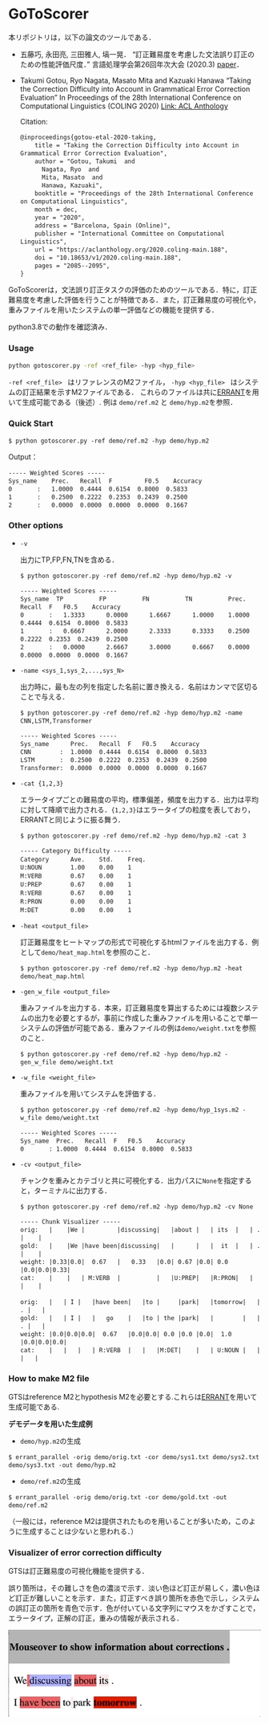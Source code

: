 # GoToScorer

本リポジトリは，以下の論文のツールである．

* 五藤巧, 永田亮, 三田雅人, 塙一晃．
  “訂正難易度を考慮した文法誤り訂正のための性能評価尺度．”
  言語処理学会第26回年次大会 (2020.3) [paper](https://www.anlp.jp/proceedings/annual_meeting/2020/pdf_dir/P2-3.pdf)．
  
* Takumi Gotou, Ryo Nagata, Masato Mita and Kazuaki Hanawa
  “Taking the Correction Difficulty into Account in Grammatical Error Correction Evaluation”
  In Proceedings of the 28th International Conference on Computational Linguistics (COLING 2020)  [Link: ACL Anthology](https://www.aclweb.org/anthology/2020.coling-main.188/)
  
  Citation:
  
  ```
  @inproceedings{gotou-etal-2020-taking,
      title = "Taking the Correction Difficulty into Account in Grammatical Error Correction Evaluation",
      author = "Gotou, Takumi  and
        Nagata, Ryo  and
        Mita, Masato  and
        Hanawa, Kazuaki",
      booktitle = "Proceedings of the 28th International Conference on Computational Linguistics",
      month = dec,
      year = "2020",
      address = "Barcelona, Spain (Online)",
      publisher = "International Committee on Computational Linguistics",
      url = "https://aclanthology.org/2020.coling-main.188",
      doi = "10.18653/v1/2020.coling-main.188",
      pages = "2085--2095",
  }
  ```

GoToScorerは，文法誤り訂正タスクの評価のためのツールである．特に，訂正難易度を考慮した評価を行うことが特徴である．また，訂正難易度の可視化や，重みファイルを用いたシステムの単一評価などの機能を提供する．

python3.8での動作を確認済み．

### Usage

```bash
python gotoscorer.py -ref <ref_file> -hyp <hyp_file>
```

`-ref <ref_file> ` はリファレンスのM2ファイル， `-hyp <hyp_file> ` はシステムの訂正結果を示すM2ファイルである． これらのファイルは共に[ERRANT](https://github.com/chrisjbryant/errant)を用いて生成可能である（後述）. 例は `demo/ref.m2` と `demo/hyp.m2`を参照．

### Quick Start

```shell
$ python gotoscorer.py -ref demo/ref.m2 -hyp demo/hyp.m2
```

Output：

```
----- Weighted Scores -----
Sys_name	Prec. 	Recall	F	      F0.5	  Accuracy
0       :	1.0000	0.4444	0.6154	0.8000	0.5833
1       :	0.2500	0.2222	0.2353	0.2439	0.2500
2       :	0.0000	0.0000	0.0000	0.0000	0.1667
```

### Other options

* `-v`

  出力にTP,FP,FN,TNを含める．

  ```shell
  $ python gotoscorer.py -ref demo/ref.m2 -hyp demo/hyp.m2 -v
  ```

  ```
  ----- Weighted Scores -----
  Sys_name	TP      	FP      	FN      	TN      	Prec.	Recall	F	F0.5	Accuracy
  0       :	  1.3333	  0.0000	  1.6667	  1.0000	1.0000	0.4444	0.6154	0.8000	0.5833
  1       :	  0.6667	  2.0000	  2.3333	  0.3333	0.2500	0.2222	0.2353	0.2439	0.2500
  2       :	  0.0000	  2.6667	  3.0000	  0.6667	0.0000	0.0000	0.0000	0.0000	0.1667
  ```

* `-name <sys_1,sys_2,...,sys_N>` 

  出力時に，最も左の列を指定した名前に置き換える．名前はカンマで区切ることで与える．

  ```shell
  $ python gotoscorer.py -ref demo/ref.m2 -hyp demo/hyp.m2 -name CNN,LSTM,Transformer
  ```

  ```
  ----- Weighted Scores -----
  Sys_name   	Prec.	Recall	F	F0.5	Accuracy
  CNN        :	1.0000	0.4444	0.6154	0.8000	0.5833
  LSTM       :	0.2500	0.2222	0.2353	0.2439	0.2500
  Transformer:	0.0000	0.0000	0.0000	0.0000	0.1667
  ```

* `-cat {1,2,3}`

  エラータイプごとの難易度の平均，標準偏差，頻度を出力する．出力は平均に対して降順で出力される．`{1,2,3}`はエラータイプの粒度を表しており，ERRANTと同じように振る舞う．

  ```shell
  $ python gotoscorer.py -ref demo/ref.m2 -hyp demo/hyp.m2 -cat 3
  ```

  ```txt
  ----- Category Difficulty -----
  Category  	Ave.	Std.	Freq.
  U:NOUN    	1.00	0.00	1
  M:VERB    	0.67	0.00	1
  U:PREP    	0.67	0.00	1
  R:VERB    	0.67	0.00	1
  R:PRON    	0.00	0.00	1
  M:DET     	0.00	0.00	1
  ```

* `-heat <output_file>`

  訂正難易度をヒートマップの形式で可視化するhtmlファイルを出力する．例として`demo/heat_map.html`を参照のこと．

  ```shell
  $ python gotoscorer.py -ref demo/ref.m2 -hyp demo/hyp.m2 -heat demo/heat_map.html
  ```

* `-gen_w_file <output_file>`

  重みファイルを出力する．本来，訂正難易度を算出するためには複数システムの出力を必要とするが，事前に作成した重みファイルを用いることで単一システムの評価が可能である．重みファイルの例は`demo/weight.txt`を参照のこと．

  ```shell
  $ python gotoscorer.py -ref demo/ref.m2 -hyp demo/hyp.m2 -gen_w_file demo/weight.txt 
  ```

* `-w_file <weight_file>`

  重みファイルを用いてシステムを評価する．

  ```shell
  $ python gotoscorer.py -ref demo/ref.m2 -hyp demo/hyp_1sys.m2 -w_file demo/weight.txt 
  ```

  ```
  ----- Weighted Scores -----
  Sys_name	Prec.	Recall	F	F0.5	Accuracy
  0       :	1.0000	0.4444	0.6154	0.8000	0.5833
  ```

* `-cv <output_file>`

  チャンクを重みとカテゴリと共に可視化する．出力パスに`None`を指定すると，ターミナルに出力する．

  ```shell
  $ python gotoscorer.py -ref demo/ref.m2 -hyp demo/hyp.m2 -cv None
  ```

  ```
  ----- Chunk Visualizer -----
  orig:   |    |We |         |discussing|   |about |   | its  |   | . |    |
  gold:   |    |We |have been|discussing|   |      |   |  it  |   | . |    |
  weight: |0.33|0.0|  0.67   |   0.33   |0.0| 0.67 |0.0| 0.0  |0.0|0.0|0.33|
  cat:    |    |   | M:VERB  |          |   |U:PREP|   |R:PRON|   |   |    |
  
  orig:   |   | I |   |have been|   |to |     |park|   |tomorrow|   | . |   |
  gold:   |   | I |   |   go    |   |to | the |park|   |        |   | . |   |
  weight: |0.0|0.0|0.0|  0.67   |0.0|0.0| 0.0 |0.0 |0.0|  1.0   |0.0|0.0|0.0|
  cat:    |   |   |   | R:VERB  |   |   |M:DET|    |   | U:NOUN |   |   |   |
  ```

### How to make M2 file

GTSはreference M2とhypothesis M2を必要とする.これらは[ERRANT](https://github.com/chrisjbryant/errant)を用いて生成可能である.

**デモデータを用いた生成例**

*  `demo/hyp.m2`の生成

  ```shell
  $ errant_parallel -orig demo/orig.txt -cor demo/sys1.txt demo/sys2.txt demo/sys3.txt -out demo/hyp.m2
  ```

*  `demo/ref.m2`の生成

  ```shell
  $ errant_parallel -orig demo/orig.txt -cor demo/gold.txt -out demo/ref.m2
  ```

  （一般には，reference M2は提供されたものを用いることが多いため，このように生成することは少ないと思われる．）

### Visualizer of error correction difficulty

GTSは訂正難易度の可視化機能を提供する．

誤り箇所は，その難しさを色の濃淡で示す．淡い色ほど訂正が易しく，濃い色ほど訂正が難しいことを示す．また，訂正すべき誤り箇所を赤色で示し，システムの誤訂正の箇所を青色で示す．色が付いている文字列にマウスをかざすことで，エラータイプ，正解の訂正，重みの情報が表示される．



![heat_map](./image/heat_map.gif)